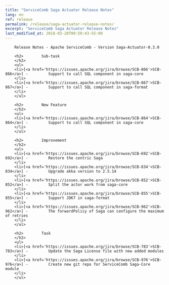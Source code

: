 ```yaml
---
title: "ServiceComb Saga Actuator Release Notes"
lang: en
ref: release
permalink: /release/saga-actuator-release-notes/
excerpt: "ServiceComb Saga Actuator Release Notes"
last_modified_at: 2018-03-28T00:50:43-55:00
---
```


        Release Notes - Apache ServiceComb - Version Saga-Actuator-0.3.0

        <h2>        Sub-task
        </h2>
        <ul>
        <li>[<a href='https://issues.apache.org/jira/browse/SCB-866'>SCB-866</a>] -         Support to call SQL component in saga-core
        </li>
        <li>[<a href='https://issues.apache.org/jira/browse/SCB-867'>SCB-867</a>] -         Support to call SQL component in saga-format
        </li>
        </ul>

        <h2>        New Feature
        </h2>
        <ul>
        <li>[<a href='https://issues.apache.org/jira/browse/SCB-864'>SCB-864</a>] -         Support to call SQL component in saga-core
        </li>
        </ul>

        <h2>        Improvement
        </h2>
        <ul>
        <li>[<a href='https://issues.apache.org/jira/browse/SCB-692'>SCB-692</a>] -         Restore the centric Saga
        </li>
        <li>[<a href='https://issues.apache.org/jira/browse/SCB-834'>SCB-834</a>] -         Upgrade akka version to 2.5.14
        </li>
        <li>[<a href='https://issues.apache.org/jira/browse/SCB-852'>SCB-852</a>] -         Split the actor work from saga-core
        </li>
        <li>[<a href='https://issues.apache.org/jira/browse/SCB-855'>SCB-855</a>] -         Support JDK7 in saga-format
        </li>
        <li>[<a href='https://issues.apache.org/jira/browse/SCB-962'>SCB-962</a>] -         The forwardPolicy of Saga can configure the maximum of retries
        </li>
        </ul>

        <h2>        Task
        </h2>
        <ul>
        <li>[<a href='https://issues.apache.org/jira/browse/SCB-783'>SCB-783</a>] -         Update the Saga License file with new added modules
        </li>
        <li>[<a href='https://issues.apache.org/jira/browse/SCB-976'>SCB-976</a>] -         Create new git repo for ServiceComb Saga-Core module
        </li>
        </ul>
